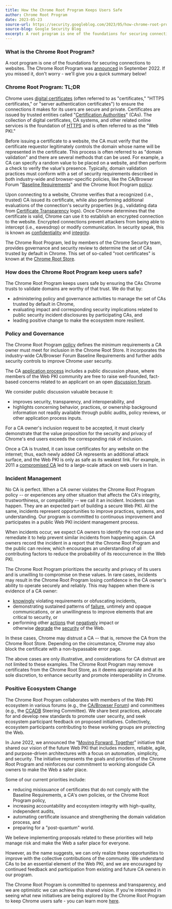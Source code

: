 ```yaml
---
title: How the Chrome Root Program Keeps Users Safe
author: Chrome Root Program
date: 2023-05-23
source-url: https://security.googleblog.com/2023/05/how-chrome-root-program-keeps-users-safe.html
source-blog: Google Security Blog
excerpt: A root program is one of the foundations for securing connections to websites. The Chrome Root Program was announced in September 2022. If you missed it, don't worry - we'll give you a quick summary below!
---
```


### What is the Chrome Root Program?

A root program is one of the foundations for securing connections to websites. The Chrome Root Program was [announced](https://blog.chromium.org/2022/09/announcing-launch-of-chrome-root-program.html) in September 2022. If you missed it, don't worry - we'll give you a quick summary below!

### Chrome Root Program: TL;DR

Chrome uses [digital certificates](https://en.wikipedia.org/wiki/Public_key_certificate) (often referred to as "certificates," "HTTPS certificates," or "server authentication certificates") to ensure the connections it makes for its users are secure and private. Certificates are issued by trusted entities called "[Certification Authorities](https://en.wikipedia.org/wiki/Certificate_authority)" (CAs). The collection of digital certificates, CA systems, and other related online services is the foundation of [HTTPS](https://web.dev/why-https-matters/) and is often referred to as the "Web PKI."

Before issuing a certificate to a website, the CA must verify that the certificate requestor legitimately controls the domain whose name will be represented in the certificate. This process is often referred to as "domain validation" and there are several methods that can be used. For example, a CA can specify a random value to be placed on a website, and then perform a check to verify the value's presence. Typically, domain validation practices must conform with a set of security requirements described in both industry-wide and browser-specific policies, like the CA/Browser Forum "[Baseline Requirements](https://cabforum.org/baseline-requirements-documents/)" and the Chrome Root Program [policy](https://g.co/chrome/root-policy).

Upon connecting to a website, Chrome verifies that a recognized (i.e., trusted) CA issued its certificate, while also performing additional evaluations of the connection's security properties (e.g., validating data from [Certificate Transparency](https://certificate.transparency.dev/) logs). Once Chrome determines that the certificate is valid, Chrome can use it to establish an encrypted connection to the website. Encrypted connections prevent attackers from being able to intercept (i.e., eavesdrop) or modify communication. In security speak, this is known as [confidentiality](https://en.wikipedia.org/wiki/Information_security#Confidentiality) and [integrity](https://en.wikipedia.org/wiki/Information_security#Integrity).

The Chrome Root Program, led by members of the Chrome Security team, provides governance and security review to determine the set of CAs trusted by default in Chrome. This set of so-called "root certificates" is known at the [Chrome Root Store](https://chromium.googlesource.com/chromium/src/+/main/net/data/ssl/chrome_root_store/root_store.md).

### How does the Chrome Root Program keep users safe?

The Chrome Root Program keeps users safe by ensuring the CAs Chrome trusts to validate domains are worthy of that trust. We do that by:

-   administering policy and governance activities to manage the set of CAs trusted by default in Chrome,
-   evaluating impact and corresponding security implications related to public security incident disclosures by participating CAs, and
-   leading positive change to make the ecosystem more resilient.

### Policy and Governance

The Chrome Root Program [policy](https://www.chromium.org/Home/chromium-security/root-ca-policy/) defines the minimum requirements a CA owner must meet for inclusion in the Chrome Root Store. It incorporates the industry-wide CA/Browser Forum Baseline Requirements and further adds security controls to improve Chrome user security.

The CA [application process](https://www.chromium.org/Home/chromium-security/root-ca-policy/apply-for-inclusion/) includes a public discussion phase, where members of the Web PKI community are free to raise well-founded, fact-based concerns related to an applicant on an open [discussion forum](https://www.ccadb.org/cas/public-group).

We consider public discussion valuable because it:

-   improves security, transparency, and interoperability, and
-   highlights concerning behavior, practices, or ownership background information not readily available through public audits, policy reviews, or other application process inputs.

For a CA owner's inclusion request to be accepted, it must clearly demonstrate that the value proposition for the security and privacy of Chrome's end users exceeds the corresponding risk of inclusion.

Once a CA is trusted, it can issue certificates for any website on the internet; thus, each newly added CA represents an additional attack surface, and the Web PKI is only as safe as its weakest link. For example, in 2011 a [compromised CA](https://www.enisa.europa.eu/media/news-items/operation-black-tulip/) led to a large-scale attack on web users in Iran.

### Incident Management

No CA is perfect. When a CA owner violates the Chrome Root Program policy -- or experiences any other situation that affects the CA's integrity, trustworthiness, or compatibility -- we call it an incident. Incidents can happen. They are an expected part of building a secure Web PKI. All the same, incidents represent opportunities to improve practices, systems, and understanding. Our program is committed to continuous improvement and participates in a public Web PKI incident management process.

When incidents occur, we expect CA owners to identify the root cause and remediate it to help prevent similar incidents from happening again. CA owners record the incident in a report that the Chrome Root Program and the public can review, which encourages an understanding of all contributing factors to reduce the probability of its reoccurrence in the Web PKI.

The Chrome Root Program prioritizes the security and privacy of its users and is unwilling to compromise on these values. In rare cases, incidents may result in the Chrome Root Program losing confidence in the CA owner's ability to operate securely and reliably. This may happen when there is evidence of a CA owner:

-   [knowingly](https://security.googleblog.com/2016/10/distrusting-wosign-and-startcom.html) violating requirements or obfuscating incidents,
-   demonstrating sustained patterns of [failure](https://security.googleblog.com/2015/10/sustaining-digital-certificate-security.html), untimely and opaque communications, or an unwillingness to improve elements that are critical to security, or
-   performing other [actions](https://security.googleblog.com/2015/09/improved-digital-certificate-security.html) that [negatively](https://security.googleblog.com/2013/01/enhancing-digital-certificate-security.html) impact or otherwise [degrade](https://security.googleblog.com/2015/03/maintaining-digital-certificate-security.html) the [security](https://security.googleblog.com/2011/08/update-on-attempted-man-in-middle.html) of the Web.

In these cases, Chrome may distrust a CA -- that is, remove the CA from the Chrome Root Store. Depending on the circumstance, Chrome may also block the certificate with a non-bypassable error page.

The above cases are only illustrative, and considerations for CA distrust are not limited to these examples. The Chrome Root Program may remove certificates from the Chrome Root Store, as it deems appropriate and at its sole discretion, to enhance security and promote interoperability in Chrome.

### Positive Ecosystem Change

The Chrome Root Program collaborates with members of the Web PKI ecosystem in various forums (e.g., the [CA/Browser Forum](https://cabforum.org/)) and committees (e.g., the [CCADB](http://ccadb.org/) Steering Committee). We share best practices, advocate for and develop new standards to promote user security, and seek ecosystem participant feedback on proposed initiatives. Collectively, ecosystem participants contributing to these working groups are protecting the Web.

In June 2022, we announced the "[Moving Forward, Together](https://www.chromium.org/Home/chromium-security/root-ca-policy/moving-forward-together/)" initiative that shared our vision of the future Web PKI that includes modern, reliable, agile, and purpose-driven architectures with a focus on automation, simplicity, and security. The initiative represents the goals and priorities of the Chrome Root Program and reinforces our commitment to working alongside CA owners to make the Web a safer place.

Some of our current priorities include:

-   reducing misissuance of certificates that do not comply with the Baseline Requirements, a CA's own policies, or the Chrome Root Program policy,
-   increasing accountability and ecosystem integrity with high-quality, independent audits,
-   automating certificate issuance and strengthening the domain validation process, and
-   preparing for a "post-quantum" world.

We believe implementing proposals related to these priorities will help manage risk and make the Web a safer place for everyone.

However, as the name suggests, we can only realize these opportunities to improve with the collective contributions of the community. We understand CAs to be an essential element of the Web PKI, and we are encouraged by continued feedback and participation from existing and future CA owners in our program.

The Chrome Root Program is committed to openness and transparency, and we are optimistic we can achieve this shared vision. If you're interested in seeing what new initiatives are being explored by the Chrome Root Program to keep Chrome users safe - you can learn more [here](https://www.chromium.org/Home/chromium-security/root-ca-policy/moving-forward-together/).